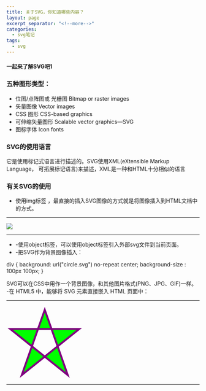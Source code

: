 ```yaml
---
title: 关于SVG，你知道哪些内容？
layout: page
excerpt_separator: "<!--more-->"
categories: 
  - svg笔记
tags:
  - svg
---
```

#### 一起来了解SVG吧1
<!--more-->

### 五种图形类型：
- 位图/点阵图或 光栅图 Bitmap or raster images
- 矢量图像 Vector images 
- CSS 图形  CSS-based graphics 
- 可伸缩矢量图形 Scalable vector graphics—SVG 
- 图标字体 Icon fonts 

### SVG的使用语言
它是使用标记式语言进行描述的。SVG使用XML(eXtensible Markup Language， 可拓展标记语言)来描述，XML是一种和HTML十分相似的语言 

### 有关SVG的使用
- 使用img标签 ，最直接的插入SVG图像的方式就是将图像插入到HTML文档中的方式。
---
<img src="example.svg" />

---
- -使用object标签，可以使用object标签引入外部svg文件到当前页面。
- -把SVG作为背景图像插入：

div {
       background: url("circle.svg") no-repeat center;
       background-size : 100px 100px;
}

SVG可以在CSS中用作一个背景图像，和其他图片格式(PNG、JPG、GIF)一样。 
-在 HTML5 中，能够将 SVG 元素直接嵌入 HTML 页面中：

---
<html>
<body>
<svg xmlns="http://www.w3.org/2000/svg" version="1.1" height="190">
  <polygon points="100,10 40,180 190,60 10,60 160,180"
  style="fill:lime;stroke:purple;stroke-width:5;fill-rule:evenodd;">
</svg>
 
</body>
</html>

---
